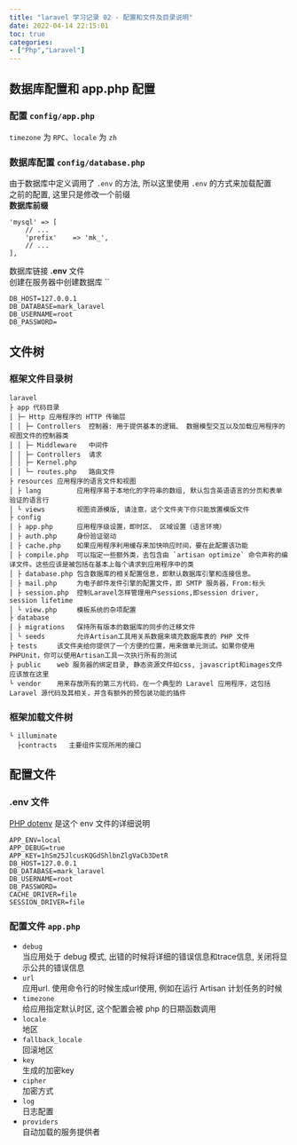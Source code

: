 ```yaml
---
title: "laravel 学习记录 02 - 配置和文件及目录说明"
date: 2022-04-14 22:15:01
toc: true
categories:
- ["Php","Laravel"]
---
```


## 数据库配置和 app.php 配置


### 配置 `config/app.php`
`timezone` 为 `RPC`、`locale` 为 `zh`

### 数据库配置 `config/database.php`
由于数据库中定义调用了 `.env` 的方法, 所以这里使用 `.env` 的方式来加载配置<br />之前的配置, 这里只是修改一个前缀<br />**数据库前缀**
```
'mysql' => [
	// ...
	'prefix'    => 'mk_',
	// ...
],
```
数据库链接 **.env** 文件<br />创建在服务器中创建数据库 ``
```
DB_HOST=127.0.0.1
DB_DATABASE=mark_laravel
DB_USERNAME=root
DB_PASSWORD=
```

## 文件树

### 框架文件目录树
```
laravel
├ app 代码目录
│ ├─ Http 应用程序的 HTTP 传输层
│ │ ├─ Controllers  控制器: 用于提供基本的逻辑、 数据模型交互以及加载应用程序的视图文件的控制器类
│ │ ├─ Middleware   中间件
│ │ ├─ Controllers  请求
│ │ ├─ Kernel.php
│ │ └─ routes.php   路由文件
├ resources 应用程序的语言文件和视图
│ ├ lang         应用程序易于本地化的字符串的数组, 默认包含英语语言的分页和表单验证的语言行
│ └ views        视图资源模版, 请注意，这个文件夹下你只能放置模版文件
├ config
│ ├ app.php      应用程序级设置，即时区、 区域设置（语言环境）
│ ├ auth.php     身份验证驱动
│ ├ cache.php    如果应用程序利用缓存来加快响应时间，要在此配置该功能
│ ├ compile.php  可以指定一些额外类，去包含由 `artisan optimize` 命令声称的编译文件。这些应该是被包括在基本上每个请求到应用程序中的类
│ ├ database.php 包含数据库的相关配置信息，即默认数据库引擎和连接信息。
│ ├ mail.php     为电子邮件发件引擎的配置文件，即 SMTP 服务器，From:标头
│ ├ session.php  控制Laravel怎样管理用户sessions,即session driver, session lifetime
│ └ view.php     模板系统的杂项配置
├ database
│ ├ migrations   保持所有版本的数据库的同步的迁移文件
│ └ seeds        允许Artisan工具用关系数据来填充数据库表的 PHP 文件
├ tests     该文件夹给你提供了一个方便的位置，用来做单元测试。如果你使用PHPUnit，你可以使用Artisan工具一次执行所有的测试
├ public    web 服务器的绑定目录, 静态资源文件如css, javascript和images文件应该放在这里
└ vendor    用来存放所有的第三方代码，在一个典型的 Laravel 应用程序，这包括 Laravel 源代码及其相关，并含有额外的预包装功能的插件
```

### 框架加载文件树
```
└ illuminate
  ├contracts   主要组件实现所用的接口
```

## 配置文件

### .env 文件
[PHP dotenv](http://my.oschina.net/duoli/blog/388959) 是这个 env 文件的详细说明
```
APP_ENV=local
APP_DEBUG=true
APP_KEY=1hSm25JlcusKQGdShlbnZlgVaCb3DetR
DB_HOST=127.0.0.1
DB_DATABASE=mark_laravel
DB_USERNAME=root
DB_PASSWORD=
CACHE_DRIVER=file
SESSION_DRIVER=file
```

### 配置文件 `app.php`

- `debug`<br />当应用处于 debug 模式, 出错的时候将详细的错误信息和trace信息, 关闭将显示公共的错误信息
- `url`<br />应用url. 使用命令行的时候生成url使用, 例如在运行 Artisan 计划任务的时候
- `timezone`<br />给应用指定默认时区, 这个配置会被 php 的日期函数调用
- `locale`<br />地区
- `fallback_locale`<br />回滚地区
- `key`<br />生成的加密key
- `cipher`<br />加密方式
- `log`<br />日志配置
- `providers`<br />自动加载的服务提供者

